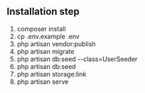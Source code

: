 ## Installation step

1. composer install
2. cp .env.example .env
3. php artisan vendor:publish
4. php artisan migrate
5. php artisan db:seed --class=UserSeeder
6. php artisan db:seed
7. php artisan storage:link
8. php artisan serve
